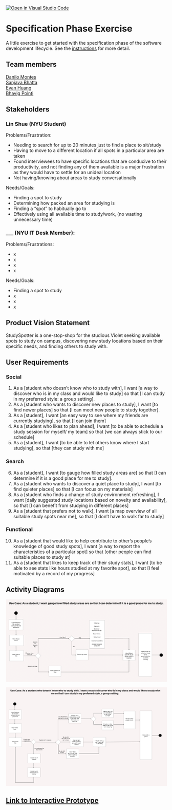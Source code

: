 [![Open in Visual Studio Code](https://classroom.github.com/assets/open-in-vscode-c66648af7eb3fe8bc4f294546bfd86ef473780cde1dea487d3c4ff354943c9ae.svg)](https://classroom.github.com/online_ide?assignment_repo_id=8553901&assignment_repo_type=AssignmentRepo)
# Specification Phase Exercise

A little exercise to get started with the specification phase of the software development lifecycle. See the [instructions](instructions.md) for more detail.

## Team members

[Danilo Montes](https://github.com/danilo-montes) \
[Sanjaya Bhatta](https://github.com/itSanjaya) \
[Evan Huang](https://github.com/EV9H) \
[Bhavig Pointi](https://github.com/bpointi)

## Stakeholders

### Lin Shue (NYU Student)

Problems/Frustration:

- Needing to search for up to 20 minutes just to find a place to sit/study
- Having to move to a different location if all spots in a particular area are taken
- Found interviewees to have specific locations that are conducive to their productivity, and not finding any of them available is a major frustration as they would have to settle for an unideal location
- Not having/knowing about areas to study conversationally

Needs/Goals:
- Finding a spot to study
- Determining how packed an area for studying is
- Finding a “spot” to habitually go to 
- Effectively using all available time to study/work, (no wasting unnecessary time)

### ___ (NYU IT Desk Member):

Problems/Frustrations:
- x
- x
- x
- x

Needs/Goals:
- Finding a spot to study
- x
- x
- x

## Product Vision Statement

StudySpotter is a one-stop-shop for the studious Violet seeking available spots to study on campus, discovering new study locations based on their specific needs, and finding others to study with.

## User Requirements

### Social
1. As a [student who doesn’t know who to study with], I want [a way to discover who is in my class and would like to study] so that [I can study in my preferred style: a group setting].
2. As a [student who wants to discover new places to study], I want [to find newer places] so that [I can meet new people to study together].
3. As a [student], I want [an easy way to see where my friends are currently studying], so that [I can join them]
4. As a [student who likes to plan ahead], I want [to be able to schedule a study session for myself/ my team] so that [we can always stick to our schedule]
5. As a [student], I want [to be able to let others know where I start studying], so that [they can study with me]
### Search
6. As a [student], I want [to gauge how filled study areas are] so that [I can determine if it is a good place for me to study].
7. As a [student who wants to discover a quiet place to study], I want [to find quieter places] so that [I can focus on my materials]
8. As a [student who finds a change of study environment refreshing], I want [daily suggested study locations based on novelty and availability], so that [I can benefit from studying in different places]
9. As a [student that prefers not to walk], I want [a map overview of all suitable study spots near me], so that [I don’t have to walk far to study]
### Functional
10. As a [student that would like to help contribute to other’s people’s knowledge of good study spots], I want [a way to report the characteristics of a particular spot] so that [other people can find suitable places to study at]
11. As a [student that likes to keep track of their study stats], I want [to be able to see stats like hours studied at my favorite spot], so that [I feel motivated by a record of my progress]

## Activity Diagrams

![use case 1](./images/use_case_1.png)

![use case 2](./images/use_case_2.png)

## [Link to Interactive Prototype](https://www.figma.com/proto/iP4zj6bMcgTh4W49lfLxPL/StudySpotter---SE-Project-1?node-id=48%3A2540&scaling=scale-down&page-id=36%3A477&starting-point-node-id=48%3A2540)
